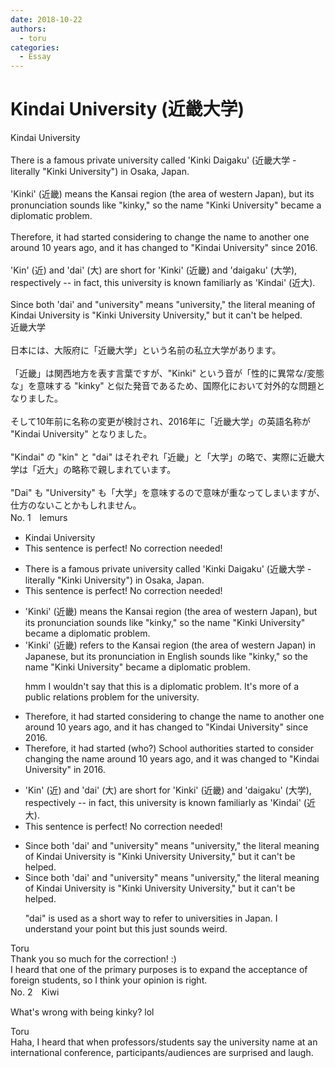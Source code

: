 ```yaml
---
date: 2018-10-22
authors:
  - toru
categories:
  - Essay
---
```


<h1 id="subject_show">Kindai University (近畿大学)</h1>
<div class="date" hidden>Oct 22, 2018 13:52</div>
<div id="post"><div id="body_show_ori">
Kindai University<br/><br/>There is a famous private university called 'Kinki Daigaku' (近畿大学 - literally "Kinki University") in Osaka, Japan.<br/><br/>'Kinki' (近畿) means the Kansai region (the area of western Japan), but its pronunciation sounds like "kinky," so the name "Kinki University" became a diplomatic problem.<br/><br/>Therefore, it had started considering to change the name to another one around 10 years ago, and it has changed to "Kindai University" since 2016.<br/><br/>'Kin' (近) and 'dai' (大) are short for 'Kinki' (近畿) and 'daigaku' (大学), respectively -- in fact, this university is known familiarly as 'Kindai' (近大).<br/><br/>Since both 'dai' and "university" means "university," the literal meaning of Kindai University is "Kinki University University," but it can't be helped.
</div></div>

<!-- more -->

<div id="post_ja"><div id="body_show_mo">
近畿大学<br/><br/>日本には、大阪府に「近畿大学」という名前の私立大学があります。<br/><br/>「近畿」は関西地方を表す言葉ですが、"Kinki" という音が「性的に異常な/変態な」を意味する "kinky" と似た発音であるため、国際化において対外的な問題となりました。<br/><br/>そして10年前に名称の変更が検討され、2016年に「近畿大学」の英語名称が "Kindai University" となりました。<br/><br/>"Kindai" の "kin" と "dai" はそれぞれ「近畿」と「大学」の略で、実際に近畿大学は「近大」の略称で親しまれています。<br/><br/>"Dai" も "University" も「大学」を意味するので意味が重なってしまいますが、仕方のないことかもしれません。
</div></div>
<div id="block"><div class="first_name"> No. 1　<span class="just_name">lemurs</span></div><div id="block2">
<ul class="correction_field">
<li class="incorrect">Kindai University</li>
<li class="corrected perfect">This sentence is perfect! No correction needed!</li>
</ul>
<ul class="correction_field">
<li class="incorrect">There is a famous private university called 'Kinki Daigaku' (近畿大学 - literally "Kinki University") in Osaka, Japan.</li>
<li class="corrected perfect">This sentence is perfect! No correction needed!</li>
</ul>
<ul class="correction_field">
<li class="incorrect">'Kinki' (近畿) means the Kansai region (the area of western Japan), but its pronunciation sounds like "kinky," so the name "Kinki University" became a diplomatic problem.</li>
<li class="corrected correct">
'Kinki' (近畿) <span class="f_blue">refers to</span> the Kansai region (the area of western Japan) <span class="f_blue">in Japanese</span>, but its pronunciation <span class="f_blue">in English</span> sounds like "kinky," so the name "Kinki University" became a <span class="f_red">diplomatic</span> problem.
<p class="correction_comment">hmm I wouldn't say that this is a diplomatic problem. It's more of a public relations problem for the university.</p>
</li>
</ul>
<ul class="correction_field">
<li class="incorrect">Therefore, it had started considering to change the name to another one around 10 years ago, and it has changed to "Kindai University" since 2016.</li>
<li class="corrected correct">
Therefore, <span class="f_red">it had started (who?)</span> <span class="f_blue">School authorities started to</span> consider chang<span class="f_blue">ing</span> the name around 10 years ago, and it <span class="f_blue">was </span>changed to "Kindai University" <span class="f_blue"> in </span>2016.
</li>
</ul>
<ul class="correction_field">
<li class="incorrect">'Kin' (近) and 'dai' (大) are short for 'Kinki' (近畿) and 'daigaku' (大学), respectively -- in fact, this university is known familiarly as 'Kindai' (近大).</li>
<li class="corrected perfect">This sentence is perfect! No correction needed!</li>
</ul>
<ul class="correction_field">
<li class="incorrect">Since both 'dai' and "university" means "university," the literal meaning of Kindai University is "Kinki University University," but it can't be helped.</li>
<li class="corrected correct">
Since both 'dai' and "university" means "university," the literal meaning of Kindai University is "Kinki University University," but it can't be helped.
<p class="correction_comment">"dai" is used as a short way to refer to universities in Japan. I understand your point but this just sounds weird.</p>
</li>
</ul>
</div><div class="name"><span class="just_name">Toru</span><br>
Thank you so much for the correction! :)<br/>I heard that one of the primary purposes is to expand the acceptance of foreign students, so I think your opinion is right.
</div>
</div>
<div id="block"><div class="first_name"> No. 2　<span class="just_name">Kiwi</span></div><div id="block2">
<p class="comment_small">
 What's wrong with being kinky? lol
</p>

</div><div class="name"><span class="just_name">Toru</span><br>
Haha, I heard that when professors/students say the university name at an international conference, participants/audiences are surprised and laugh.
</div>
</div>
